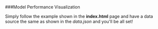 ###Model Performance Visualization

Simply follow the example shown in the **index.html** page and have a data source the same as shown in the *data.json* and you'll be all set!

